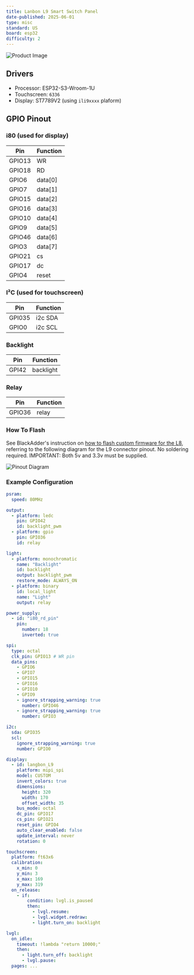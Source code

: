 ```yaml
---
title: Lanbon L9 Smart Switch Panel
date-published: 2025-06-01
type: misc
standard: US
board: esp32
difficulty: 2
---
```


![Product Image](lanbon-l9-us-white.jpg "US Version")

## Drivers

- Processor: ESP32-S3-Wroom-1U
- Touchscreen: `6336`
- Display: ST7789V2 (using `ili9xxxx` plaform)

## GPIO Pinout

### i80 (used for display)

| Pin    | Function |
| ------ | -------- |
| GPIO13 | WR       |
| GPIO18 | RD       |
| GPIO6  | data[0]  |
| GPIO7  | data[1]  |
| GPIO15 | data[2]  |
| GPIO16 | data[3]  |
| GPIO10 | data[4]  |
| GPIO9  | data[5]  |
| GPIO46 | data[6]  |
| GPIO3  | data[7]  |
| GPIO21 | cs       |
| GPIO17 | dc       |
| GPIO4  | reset    |

### I²C (used for touchscreen)

| Pin    | Function |
| ------ | -------- |
| GPI035 | i2c SDA  |
| GPIO0  | i2c SCL  |

### Backlight

| Pin   | Function  |
| ----- | --------- |
| GPI42 | backlight |

### Relay

| Pin    | Function |
| ------ | -------- |
| GPIO36 | relay    |

### How To Flash

See BlackAdder's instruction on
[how to flash custom firmware for the L8](https://blakadder.com/lanbon-L8-custom-firmware/), referring to the following
diagram for the L9 connector pinout.
No soldering required.
IMPORTANT: Both 5v and 3.3v must be supplied.

![Pinout Diagram](lanbon-l9-pinout.jpg "Pinout")

### Example Configuration

```yaml
psram:
  speed: 80MHz

output:
  - platform: ledc
    pin: GPIO42
    id: backlight_pwm
  - platform: gpio
    pin: GPIO36
    id: relay

light:
  - platform: monochromatic
    name: "Backlight"
    id: backlight
    output: backlight_pwm
    restore_mode: ALWAYS_ON
  - platform: binary
    id: local_light
    name: "Light"
    output: relay

power_supply:
  - id: "i80_rd_pin"
    pin:
      number: 18
      inverted: true

spi:
  type: octal
  clk_pin: GPIO13 # WR pin
  data_pins:
    - GPIO6
    - GPIO7
    - GPIO15
    - GPIO16
    - GPIO10
    - GPIO9
    - ignore_strapping_warning: true
      number: GPIO46
    - ignore_strapping_warning: true
      number: GPIO3

i2c:
  sda: GPIO35
  scl:
    ignore_strapping_warning: true
    number: GPIO0

display:
  - id: langbon_L9
    platform: mipi_spi
    model: CUSTOM
    invert_colors: true
    dimensions:
      height: 320
      width: 170
      offset_width: 35
    bus_mode: octal
    dc_pin: GPIO17
    cs_pin: GPIO21
    reset_pin: GPIO4
    auto_clear_enabled: false
    update_interval: never
    rotation: 0

touchscreen:
  platform: ft63x6
  calibration:
    x_min: 0
    y_min: 3
    x_max: 169
    y_max: 319
  on_release:
    - if:
        condition: lvgl.is_paused
        then:
          - lvgl.resume:
          - lvgl.widget.redraw:
          - light.turn_on: backlight

lvgl:
  on_idle:
    timeout: !lambda "return 10000;"
    then:
      - light.turn_off: backlight
      - lvgl.pause:
  pages: ...
```
